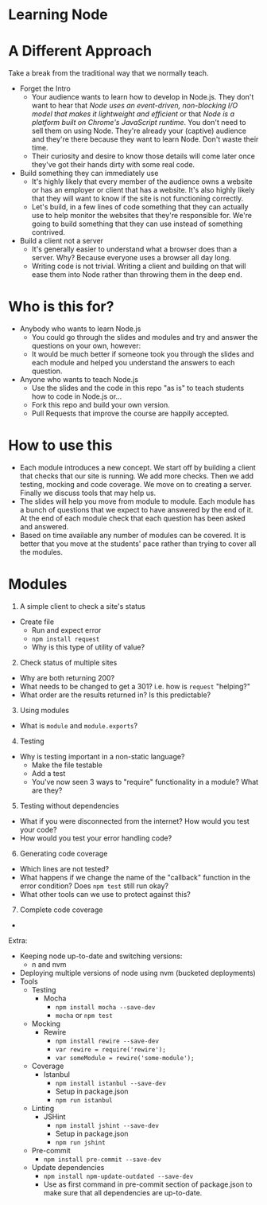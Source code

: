 # Learning Node

# A Different Approach

Take a break from the traditional way that we normally teach.

* Forget the Intro
  * Your audience wants to learn how to develop in Node.js. They don't want
  to hear that
  *Node uses an event-driven, non-blocking I/O model that makes it lightweight
   and efficient* or that *Node is a platform built on Chrome's JavaScript
   runtime*. You don't need to sell them on using Node. They're already your
   (captive) audience and they're there because they want to learn Node.
   Don't waste their time.
  * Their curiosity and desire to know those details will come later once
  they've got their hands dirty with some real code.
* Build something they can immediately use
  * It's highly likely that every member of the audience owns a website or has
  an employer or client that has a website. It's also highly likely that they
  will want to know if the site is not functioning correctly.
  * Let's build, in a few lines of code something that they can actually use
  to help monitor the websites that they're responsible for. We're going
  to build something that they can use instead of something contrived.
* Build a client not a server
  * It's generally easier to understand what a browser does than a server.
  Why? Because everyone uses a browser all day long.
  * Writing code is not trivial. Writing a client and building on that will
   ease them into Node rather than throwing them in the deep end.

# Who is this for?

* Anybody who wants to learn Node.js
  * You could go through the slides and modules and try and answer the
  questions on your own, however:
  * It would be much better if someone took you through the slides and each
  module and helped you understand the answers to each question.
* Anyone who wants to teach Node.js
  * Use the slides and the code in this repo "as is" to teach students how
  to code in Node.js or...
  * Fork this repo and build your own version.
  * Pull Requests that improve the course are happily accepted.

# How to use this

* Each module introduces a new concept. We start off by building a client that checks
  that our site is running. We add more checks. Then we add testing, mocking and code
  coverage. We move on to creating a server. Finally we discuss tools that may help us.
* The slides will help you move from module to module. Each module has a bunch of questions
   that we expect to have answered by the end of it. At the end of each module check that
   each question has been asked and answered.
* Based on time available any number of modules can be covered. It is better that you move
   at the students' pace rather than trying to cover all the modules.

# Modules

1. A simple client to check a site's status
  * Create file
	* Run and expect error
	* `npm install request`
	* Why is this type of utility of value?

2. Check status of multiple sites
  * Why are both returning 200?
  * What needs to be changed to get a 301? i.e. how is `request` "helping?"
  * What order are the results returned in? Is this predictable?

3. Using modules
  * What is `module` and `module.exports`?

4. Testing
  * Why is testing important in a non-static language?
	* Make the file testable
	* Add a test
	* You've now seen 3 ways to "require" functionality in a module? What are they?

5. Testing without dependencies
  * What if you were disconnected from the internet? How would you test your code?
  * How would you test your error handling code?

6. Generating code coverage
  * Which lines are not tested?
  * What happens if we change the name of the "callback" function in the error condition?
  Does `npm test` still run okay?
  * What other tools can we use to protect against this?

7. Complete code coverage
  *

Extra:
* Keeping node up-to-date and switching versions:
  * n and nvm
* Deploying multiple versions of node using nvm (bucketed deployments)
* Tools
  * Testing
    * Mocha
      * `npm install mocha --save-dev`
      * `mocha` or `npm test`
  * Mocking
    * Rewire
      * `npm install rewire --save-dev`
      * `var rewire = require('rewire');`
      * `var someModule = rewire('some-module');`
  * Coverage
    * Istanbul
      * `npm install istanbul --save-dev`
      * Setup in package.json
      * `npm run istanbul`
  * Linting
    * JSHint
      * `npm install jshint --save-dev`
      * Setup in package.json
      * `npm run jshint`
  * Pre-commit
    * `npm install pre-commit --save-dev`
  * Update dependencies
    * `npm install npm-update-outdated --save-dev`
    * Use as first command in pre-commit section of package.json to make
     sure that all dependencies are up-to-date.

